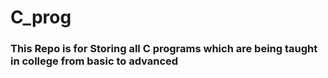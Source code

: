 # C_prog

### This Repo is for Storing all C programs which are being taught in college from basic to advanced
